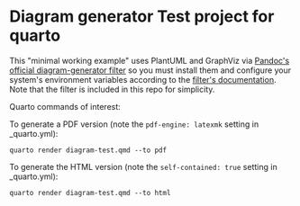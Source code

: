 # Diagram generator Test project for quarto

This "minimal working example" uses PlantUML and GraphViz via [Pandoc's official diagram-generator filter](https://github.com/pandoc/lua-filters/tree/master/diagram-generator) so you must install them and configure your system's environment variables according to the [filter's documentation](https://github.com/pandoc/lua-filters/tree/master/diagram-generator#prerequisites). Note that the filter is included in this repo for simplicity.

Quarto commands of interest:

To generate a PDF version (note the `pdf-engine: latexmk` setting in _quarto.yml):

```
quarto render diagram-test.qmd --to pdf
```

To generate the HTML version (note the `self-contained: true` setting in _quarto.yml):

```
quarto render diagram-test.qmd --to html
```

